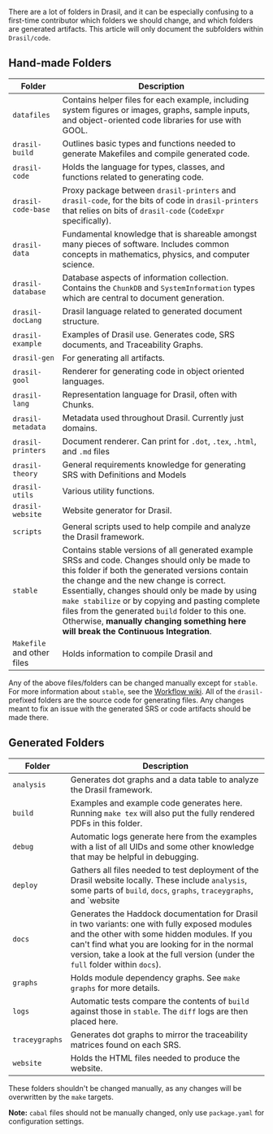 There are a lot of folders in Drasil, and it can be especially confusing to a first-time contributor which folders we should change, and which folders are generated artifacts. This article will only document the subfolders within `Drasil/code`.

## Hand-made Folders
| Folder | Description |
| --- | --- |
| `datafiles`        | Contains helper files for each example, including system figures or images, graphs, sample inputs, and object-oriented code libraries for use with GOOL. |
| `drasil-build`     | Outlines basic types and functions needed to generate Makefiles and compile generated code.|
| `drasil-code`      | Holds the language for types, classes, and functions related to generating code. |
| `drasil-code-base` | Proxy package between `drasil-printers` and `drasil-code`, for the bits of code in `drasil-printers` that relies on bits of `drasil-code` (`CodeExpr` specifically). |
| `drasil-data`      | Fundamental knowledge that is shareable amongst many pieces of software. Includes common concepts in mathematics, physics, and computer science. |
| `drasil-database`  | Database aspects of information collection. Contains the `ChunkDB` and `SystemInformation` types which are central to document generation. |
| `drasil-docLang`   | Drasil language related to generated document structure. |
| `drasil-example`   | Examples of Drasil use. Generates code, SRS documents, and Traceability Graphs. |
| `drasil-gen`       | For generating all artifacts. |
| `drasil-gool`      | Renderer for generating code in object oriented languages. |
| `drasil-lang`      | Representation language for Drasil, often with Chunks. |
| `drasil-metadata`  | Metadata used throughout Drasil. Currently just domains. |
| `drasil-printers`  | Document renderer. Can print for `.dot`, `.tex`, `.html`, and `.md` files |
| `drasil-theory`    | General requirements knowledge for generating SRS with Definitions and Models |
| `drasil-utils`     | Various utility functions. |
| `drasil-website`   | Website generator for Drasil. |
| `scripts`          | General scripts used to help compile and analyze the Drasil framework. |
| `stable`           | Contains stable versions of all generated example SRSs and code. Changes should only be made to this folder if both the generated versions contain the change and the new change is correct. Essentially, changes should only be made by using `make stabilize` or by copying and pasting complete files from the generated `build` folder to this one. Otherwise, **manually changing something here will break the Continuous Integration**. |
| `Makefile` and other files | Holds information to compile Drasil and  |

Any of the above files/folders can be changed manually except for `stable`. For more information about `stable`, see the [Workflow wiki](Workflow#updating-stable-folder). All of the `drasil-` prefixed folders are the source code for generating files. Any changes meant to fix an issue with the generated SRS or code artifacts should be made there.

## Generated Folders
| Folder | Description |
| --- | --- |
| `analysis` | Generates dot graphs and a data table to analyze the Drasil framework. |
| `build` | Examples and example code generates here. Running `make tex` will also put the fully rendered PDFs in this folder. |
| `debug` | Automatic logs generate here from the examples with a list of all UIDs and some other knowledge that may be helpful in debugging.|
| `deploy` | Gathers all files needed to test deployment of the Drasil website locally. These include `analysis`, some parts of `build`, `docs`, `graphs`, `traceygraphs`, and `website |
| `docs` | Generates the Haddock documentation for Drasil in two variants: one with fully exposed modules and the other with some hidden modules. If you can't find what you are looking for in the normal version, take a look at the full version (under the `full` folder within `docs`).|
| `graphs` | Holds module dependency graphs. See `make graphs` for more details. |
| `logs`  | Automatic tests compare the contents of `build` against those in `stable`. The `diff` logs are then placed here. |
| `traceygraphs` | Generates dot graphs to mirror the traceability matrices found on each SRS. |
| `website` | Holds the HTML files needed to produce the website.|

These folders shouldn't be changed manually, as any changes will be overwritten by the `make` targets.

**Note:** `cabal` files should not be manually changed, only use `package.yaml` for configuration settings.
